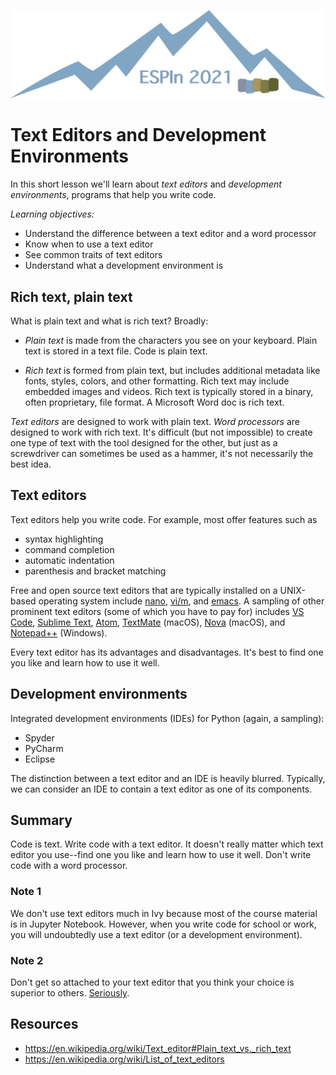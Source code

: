![Ivy logo](https://raw.githubusercontent.com/csdms/ivy/main/media/logo.png)

# Text Editors and Development Environments

In this short lesson
we'll learn about *text editors* and *development environments*,
programs that help you write code.

*Learning objectives:*

* Understand the difference between a text editor and a word processor
* Know when to use a text editor
* See common traits of text editors
* Understand what a development environment is

## Rich text, plain text

What is plain text and what is rich text?
Broadly:

* *Plain text* is made from the characters you see on your keyboard.
Plain text is stored in a text file.
Code is plain text.

* *Rich text* is formed from plain text,
but includes additional metadata
like fonts, styles, colors, and other formatting.
Rich text may include embedded images and videos.
Rich text is typically stored in a binary, often proprietary, file format.
A Microsoft Word doc is rich text.

*Text editors* are designed to work with plain text.
*Word processors* are designed to work with rich text.
It's difficult (but not impossible)
to create one type of text with the tool designed for the other,
but just as a screwdriver can sometimes be used as a hammer,
it's not necessarily the best idea.

## Text editors

Text editors help you write code.
For example, most offer features such as
* syntax highlighting
* command completion
* automatic indentation
* parenthesis and bracket matching

Free and open source
text editors that are typically installed on a UNIX-based operating system include
[nano][nano],
[vi/m][vim], and
[emacs][emacs].
A sampling of other prominent text editors (some of which you have to pay for) includes
[VS Code][code],
[Sublime Text][sublime],
[Atom][atom],
[TextMate][textmate] (macOS),
[Nova][nova] (macOS), and
[Notepad++][nppp] (Windows).

Every text editor has its advantages and disadvantages.
It's best to find one you like and learn how to use it well.

## Development environments

Integrated development environments (IDEs) for Python (again, a sampling):
* Spyder
* PyCharm
* Eclipse

The distinction between a text editor and an IDE is heavily blurred.
Typically, we can consider an IDE to contain a text editor
as one of its components.

## Summary

Code is text.
Write code with a text editor.
It doesn't really matter which text editor you use--find one you like
and learn how to use it well.
Don't write code with a word processor.

### Note 1

We don't use text editors much in Ivy
because most of the course material is in Jupyter Notebook.
However,
when you write code for school or work,
you will undoubtedly use a text editor (or a development environment).

### Note 2

Don't get so attached to your text editor that you think your choice is superior to others.
[Seriously][editor-war].

## Resources

* https://en.wikipedia.org/wiki/Text_editor#Plain_text_vs._rich_text
* https://en.wikipedia.org/wiki/List_of_text_editors

<!-- Links (by alpha) -->

[atom]: https://en.wikipedia.org/wiki/Atom_(text_editor)
[code]: https://en.wikipedia.org/wiki/Visual_Studio_Code
[editor-war]: https://en.wikipedia.org/wiki/Editor_war
[emacs]: https://en.wikipedia.org/wiki/Emacs
[nano]: https://en.wikipedia.org/wiki/GNU_nano
[nova]: https://nova.app/
[nppp]: https://en.wikipedia.org/wiki/Notepad%2B%2B
[sublime]: https://en.wikipedia.org/wiki/Sublime_Text
[textmate]: https://en.wikipedia.org/wiki/TextMate
[vim]: https://en.wikipedia.org/wiki/Vim_(text_editor)
